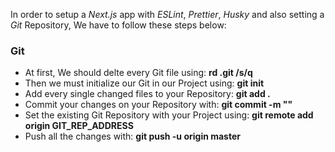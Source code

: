 In order to setup a *Next.js* app with *ESLint*, *Prettier*, *Husky* and also setting a *Git* Repository, We have to follow these steps below:

<h3>Git</h3>

- At first, We should delte every Git file using: <strong>rd .git /s/q</strong>
- Then we must initialize our Git in our Project using: <strong>git init</strong>
- Add every single changed files to your Repository: <strong>git add .</strong>
- Commit your changes on your Repository with: <strong>git commit -m ""</strong>
- Set the existing Git Repository with your Project using: <strong>git remote add origin GIT_REP_ADDRESS</strong>
- Push all the changes with: <strong>git push -u origin master</strong>
